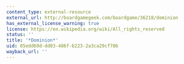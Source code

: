 ```yaml
---
content_type: external-resource
external_url: http://boardgamegeek.com/boardgame/36218/dominion
has_external_license_warning: true
license: https://en.wikipedia.org/wiki/All_rights_reserved
status: ''
title: '*Dominion*'
uid: 85edd69d-dd03-486f-b223-2a3ca29cf786
wayback_url: ''
---
```

